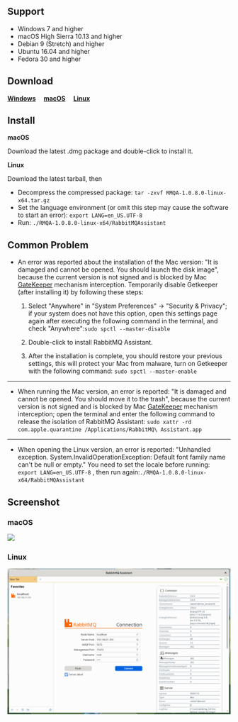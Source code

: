 ## Support

- Windows 7 and higher
- macOS High Sierra 10.13 and higher
- Debian 9 (Stretch) and higher
- Ubuntu 16.04 and higher
- Fedora 30 and higher

## Download
[**Windows**](https://github.com/chenjing1294/rabbitmq-assistant-release/releases)
&emsp;[**macOS**](https://github.com/chenjing1294/rabbitmq-assistant-release/releases)
&emsp;[**Linux**](https://github.com/chenjing1294/rabbitmq-assistant-release/releases)



## Install

**macOS**

Download the latest .dmg package and double-click to install it.


**Linux**

Download the latest tarball, then

- Decompress the compressed package: `tar -zxvf RMQA-1.0.8.0-linux-x64.tar.gz`
- Set the language environment (or omit this step may cause the software to start an error): `export LANG=en_US.UTF-8`
- Run: `./RMQA-1.0.8.0-linux-x64/RabbitMQAssistant`

## Common Problem

- An error was reported about the installation of the Mac version: "It is damaged and cannot be opened. You should launch the disk image", because the current version is not signed and is blocked by Mac [GateKeeper](https://support.apple.com/zh-cn/guide/security/sec5599b66df/web) mechanism interception. Temporarily disable Getkeeper (after installing it) by following these steps:

    1. Select "Anywhere" in "System Preferences" -> "Security & Privacy"; if your system does not have this option, open this settings page again after executing the following command in the terminal, and check "Anywhere":`sudo spctl --master-disable`
    1. Double-click to install RabbitMQ Assistant.

    1. After the installation is complete, you should restore your previous settings, this will protect your Mac from malware, turn on Getkeeper with the following command: `sudo spctl --master-enable`

---

- When running the Mac version, an error is reported: "It is damaged and cannot be opened. You should move it to the trash", because the current version is not signed and is blocked by Mac [GateKeeper](https://support.apple.com/zh-cn/guide/security/sec5599b66df/web) mechanism interception; open the terminal and enter the following command to release the isolation of RabbitMQ Assistant: `sudo xattr -rd com.apple.quarantine /Applications/RabbitMQ\ Assistant.app`

---

- When opening the Linux version, an error is reported: "Unhandled exception. System.InvalidOperationException: Default font family name can't be null or empty." You need to set the locale before running: `export LANG=en_US.UTF-8`
, then run again:`./RMQA-1.0.8.0-linux-x64/RabbitMQAssistant`

## Screenshot

### macOS

![](./screenshot/rabbitmq_macOS.gif)

### Linux

![](./screenshot/rabbitmq_linux.gif)

